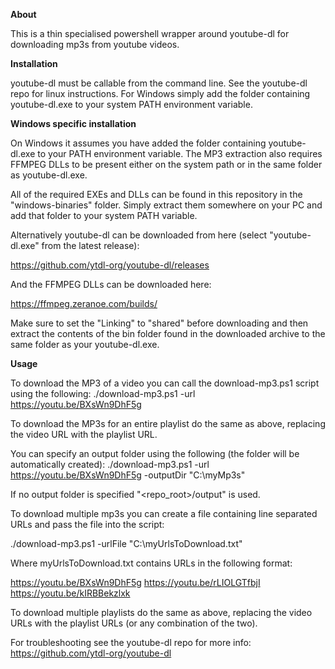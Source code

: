 <b>About</b>

This is a thin specialised powershell wrapper around youtube-dl for downloading mp3s from youtube videos.
	

<b>Installation</b>

youtube-dl must be callable from the command line. See the youtube-dl repo for linux instructions. For Windows simply add the folder containing youtube-dl.exe to your system PATH environment variable.
	

<b>Windows specific installation</b>

On Windows it assumes you have added the folder containing youtube-dl.exe to your PATH environment variable. The MP3 extraction also requires FFMPEG DLLs to be present either on the system path or in the same folder as youtube-dl.exe.
	
All of the required EXEs and DLLs can be found in this repository in the "windows-binaries" folder. Simply extract them somewhere on your PC and add that folder to your system PATH variable.
	
Alternatively youtube-dl can be downloaded from here (select "youtube-dl.exe" from the latest release):

https://github.com/ytdl-org/youtube-dl/releases
	
And the FFMPEG DLLs can be downloaded here:

https://ffmpeg.zeranoe.com/builds/

Make sure to set the "Linking" to "shared" before downloading and then extract the contents of the bin folder found in the downloaded archive to the same folder as your youtube-dl.exe.
	

<b>Usage</b>

To download the MP3 of a video you can call the download-mp3.ps1 script using the following:
./download-mp3.ps1 -url https://youtu.be/BXsWn9DhF5g
		
To download the MP3s for an entire playlist do the same as above, replacing the video URL with the playlist URL.
		
You can specify an output folder using the following (the folder will be automatically created):
./download-mp3.ps1 -url https://youtu.be/BXsWn9DhF5g -outputDir "C:\myMp3s"
		
If no output folder is specified "<repo_root>/output" is used.
	
To download multiple mp3s you can create a file containing line separated URLs and pass the file into the script:
	
./download-mp3.ps1 -urlFile "C:\myUrlsToDownload.txt"
	
Where myUrlsToDownload.txt contains URLs in the following format:

https://youtu.be/BXsWn9DhF5g
https://youtu.be/rLIOLGTfbjI
https://youtu.be/kIRBBekzlxk
			
To download multiple playlists do the same as above, replacing the video URLs with the playlist URLs (or any combination of the two).
	
For troubleshooting see the youtube-dl repo for more info:
https://github.com/ytdl-org/youtube-dl

